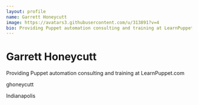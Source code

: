 ```yaml
---
layout: profile
name: Garrett Honeycutt
image: https://avatars3.githubusercontent.com/u/313891?v=4
bio: Providing Puppet automation consulting and training at LearnPuppet.com
---
```


# Garrett Honeycutt

Providing Puppet automation consulting and training at LearnPuppet.com

ghoneycutt

Indianapolis

